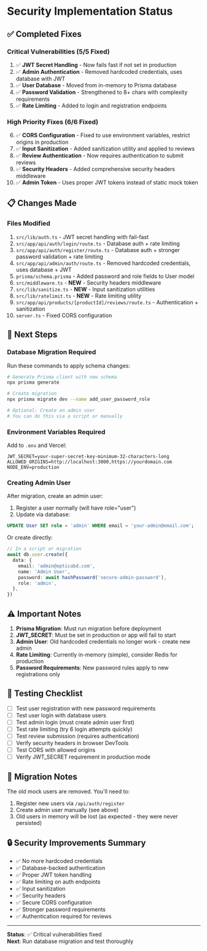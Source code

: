 # Security Implementation Status

## ✅ Completed Fixes

### Critical Vulnerabilities (5/5 Fixed)
1. ✅ **JWT Secret Handling** - Now fails fast if not set in production
2. ✅ **Admin Authentication** - Removed hardcoded credentials, uses database with JWT
3. ✅ **User Database** - Moved from in-memory to Prisma database
4. ✅ **Password Validation** - Strengthened to 8+ chars with complexity requirements
5. ✅ **Rate Limiting** - Added to login and registration endpoints

### High Priority Fixes (6/6 Fixed)
6. ✅ **CORS Configuration** - Fixed to use environment variables, restrict origins in production
7. ✅ **Input Sanitization** - Added sanitization utility and applied to reviews
8. ✅ **Review Authentication** - Now requires authentication to submit reviews
9. ✅ **Security Headers** - Added comprehensive security headers middleware
10. ✅ **Admin Token** - Uses proper JWT tokens instead of static mock token

## 📋 Changes Made

### Files Modified
1. `src/lib/auth.ts` - JWT secret handling with fail-fast
2. `src/app/api/auth/login/route.ts` - Database auth + rate limiting
3. `src/app/api/auth/register/route.ts` - Database auth + stronger password validation + rate limiting
4. `src/app/api/admin/auth/route.ts` - Removed hardcoded credentials, uses database + JWT
5. `prisma/schema.prisma` - Added password and role fields to User model
6. `src/middleware.ts` - **NEW** - Security headers middleware
7. `src/lib/sanitize.ts` - **NEW** - Input sanitization utilities
8. `src/lib/ratelimit.ts` - **NEW** - Rate limiting utility
9. `src/app/api/products/[productId]/reviews/route.ts` - Authentication + sanitization
10. `server.ts` - Fixed CORS configuration

## 🚀 Next Steps

### Database Migration Required
Run these commands to apply schema changes:

```bash
# Generate Prisma client with new schema
npx prisma generate

# Create migration
npx prisma migrate dev --name add_user_password_role

# Optional: Create an admin user
# You can do this via a script or manually
```

### Environment Variables Required
Add to `.env` and Vercel:

```env
JWT_SECRET=your-super-secret-key-minimum-32-characters-long
ALLOWED_ORIGINS=http://localhost:3000,https://yourdomain.com
NODE_ENV=production
```

### Creating Admin User
After migration, create an admin user:

1. Register a user normally (will have role="user")
2. Update via database:
```sql
UPDATE User SET role = 'admin' WHERE email = 'your-admin@email.com';
```

Or create directly:
```typescript
// In a script or migration
await db.user.create({
  data: {
    email: 'admin@opticabd.com',
    name: 'Admin User',
    password: await hashPassword('secure-admin-password'),
    role: 'admin',
  },
})
```

## ⚠️ Important Notes

1. **Prisma Migration**: Must run migration before deployment
2. **JWT_SECRET**: Must be set in production or app will fail to start
3. **Admin User**: Old hardcoded credentials no longer work - create new admin
4. **Rate Limiting**: Currently in-memory (simple), consider Redis for production
5. **Password Requirements**: New password rules apply to new registrations only

## 🧪 Testing Checklist

- [ ] Test user registration with new password requirements
- [ ] Test user login with database users
- [ ] Test admin login (must create admin user first)
- [ ] Test rate limiting (try 6 login attempts quickly)
- [ ] Test review submission (requires authentication)
- [ ] Verify security headers in browser DevTools
- [ ] Test CORS with allowed origins
- [ ] Verify JWT_SECRET requirement in production mode

## 📝 Migration Notes

The old mock users are removed. You'll need to:
1. Register new users via `/api/auth/register`
2. Create admin user manually (see above)
3. Old users in memory will be lost (as expected - they were never persisted)

## 🔒 Security Improvements Summary

- ✅ No more hardcoded credentials
- ✅ Database-backed authentication
- ✅ Proper JWT token handling
- ✅ Rate limiting on auth endpoints
- ✅ Input sanitization
- ✅ Security headers
- ✅ Secure CORS configuration
- ✅ Stronger password requirements
- ✅ Authentication required for reviews

---

**Status**: ✅ Critical vulnerabilities fixed  
**Next**: Run database migration and test thoroughly

